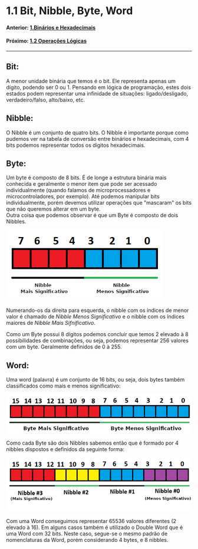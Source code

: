 <link rel="stylesheet" href="css/style.css">

# 1.1 Bit, Nibble, Byte, Word



#### Anterior: [1.Binários e Hexadecimais](./binarios.md)
#### Próximo: [1.2 Operações Lógicas](./operacoes_logicas.md)

---

## Bit:  
A menor unidade binária que temos é o bit. Ele representa apenas um dígito, podendo ser 0 ou 1. Pensando em lógica de programação, estes dois estados podem representar uma infinidade de situações: ligado/desligado, verdadeiro/falso, alto/baixo, etc.  
  
## Nibble:  
O Nibble é um conjunto de quatro bits. O Nibble é importante porque como pudemos ver na tabela de conversão entre binários e hexadecimais, com 4 bits podemos representar todos os dígitos hexadecimais.  
  
## Byte:  
Um byte é composto de 8 bits. É de longe a estrutura binária mais conhecida e geralmente o menor item que pode ser acessado individualmente (quando falamos de microprocessadores e microcontroladores, por exemplo). Até podemos manipular bits individualmente, porém devemos utilizar operações que "mascaram" os bits que não queremos alterar em um byte.  
Outra coisa que podemos observar é que um Byte é composto de dois Nibbles.

![](./imgs/11_001.png)

Numerando-os da direita para esquerda, o nibble com os índices de menor valor é chamado de *Nibble Menos Significativo* e o nibble com os índices maiores de *Nibble Mais Sifnificativo*.  

Como um Byte possui 8 dígitos podemos concluir que temos 2 elevado à 8 possibilidades de combinações, ou seja, podemos representar 256 valores com um byte. Geralmente definidos de 0 à 255.

## Word:

Uma word (palavra) é um conjunto de 16 bits, ou seja, dois bytes também classificados como mais e menos significativo:


![](./imgs/11_002.png)

Como cada Byte são dois Nibbles sabemos então que é formado por 4 nibbles dispostos e definidos da seguinte forma:

![](./imgs/11_003.png)

Com uma Word conseguimos representar 65536 valores diferentes (2 elevado à 16). Em alguns casos também é utilizado o Double Word que é uma Word com 32 bits. Neste caso, segue-se o mesmo padrão de nomenclaturas da Word, porém considerando 4 bytes, e 8 nibbles.